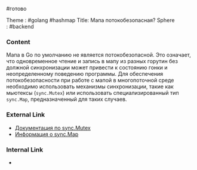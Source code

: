 #готово 

Theme : #golang  #hashmap 
Title: Мапа потокобезопасная?
Sphere : #backend 

### Content

Мапа в Go по умолчанию не является потокобезопасной. Это означает, что одновременное чтение и запись в мапу из разных горутин без должной синхронизации может привести к состоянию гонки и неопределенному поведению программы. Для обеспечения потокобезопасности при работе с мапой в многопоточной среде необходимо использовать механизмы синхронизации, такие как мьютексы (`sync.Mutex`) или использовать специализированный тип `sync.Map`, предназначенный для таких случаев.

### External Link

- [Документация по sync.Mutex](https://golang.org/pkg/sync/#Mutex)
- [Информация о sync.Map](https://golang.org/pkg/sync/#Map)

### Internal Link

- 